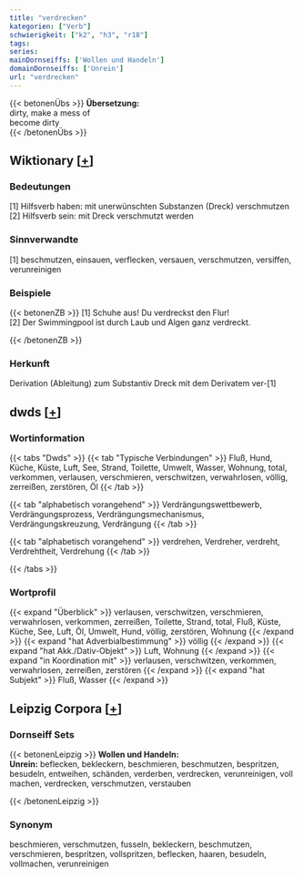 ```yaml
---
title: "verdrecken"
kategorien: ["Verb"]
schwierigkeit: ["k2", "h3", "r18"]
tags:
series:
mainDornseiffs: ['Wollen und Handeln']
domainDornseiffs: ['Unrein']
url: "verdrecken"
---
```


{{< betonenÜbs >}}
**Übersetzung:**  
dirty, make a mess of  
become  dirty  
{{< /betonenÜbs >}}

## Wiktionary [[+](https://de.wiktionary.org/wiki/verdrecken)]

### Bedeutungen
[1] Hilfsverb haben: mit unerwünschten Substanzen (Dreck) verschmutzen  
[2] Hilfsverb sein: mit Dreck verschmutzt werden  

### Sinnverwandte
[1] beschmutzen, einsauen, verflecken, versauen, verschmutzen, versiffen, verunreinigen  

### Beispiele
{{< betonenZB >}}
[1] Schuhe aus! Du verdreckst den Flur!  
[2] Der Swimmingpool ist durch Laub und Algen ganz verdreckt.  

{{< /betonenZB >}}
### Herkunft
Derivation (Ableitung) zum Substantiv Dreck mit dem Derivatem ver-[1]  



## dwds [[+](https://www.dwds.de/wb/verdrecken)]

### Wortinformation
{{< tabs "Dwds" >}}
{{< tab "Typische Verbindungen" >}}
Fluß, Hund, Küche, Küste, Luft, See, Strand, Toilette, Umwelt, Wasser, Wohnung, total, verkommen, verlausen, verschmieren, verschwitzen, verwahrlosen, völlig, zerreißen, zerstören, Öl
{{< /tab >}}

{{< tab "alphabetisch vorangehend" >}}
Verdrängungswettbewerb, Verdrängungsprozess, Verdrängungsmechanismus, Verdrängungskreuzung, Verdrängung
{{< /tab >}}

{{< tab "alphabetisch vorangehend" >}}
verdrehen, Verdreher, verdreht, Verdrehtheit, Verdrehung
{{< /tab >}}

{{< /tabs >}}

### Wortprofil
{{< expand "Überblick" >}} verlausen, verschwitzen, verschmieren, verwahrlosen, verkommen, zerreißen, Toilette, Strand, total, Fluß, Küste, Küche, See, Luft, Öl, Umwelt, Hund, völlig, zerstören, Wohnung {{< /expand >}}
{{< expand "hat Adverbialbestimmung" >}} völlig {{< /expand >}}
{{< expand "hat Akk./Dativ-Objekt" >}} Luft, Wohnung {{< /expand >}}
{{< expand "in Koordination mit" >}} verlausen, verschwitzen, verkommen, verwahrlosen, zerreißen, zerstören {{< /expand >}}
{{< expand "hat Subjekt" >}} Fluß, Wasser {{< /expand >}}

## Leipzig Corpora [[+](https://corpora.uni-leipzig.de/en/res?word=verdrecken&corpusId=deu_newscrawl-public_2018)]

### Dornseiff Sets
{{< betonenLeipzig >}}
**Wollen und Handeln:**  
**Unrein:** beflecken, bekleckern, beschmieren, beschmutzen, bespritzen, besudeln, entweihen, schänden, verderben, verdrecken, verunreinigen, voll machen, verdrecken, verschmutzen, verstauben  

{{< /betonenLeipzig >}}

### Synonym
beschmieren, verschmutzen, fusseln, bekleckern, beschmutzen, verschmieren, bespritzen, vollspritzen, beflecken, haaren, besudeln, vollmachen, verunreinigen

